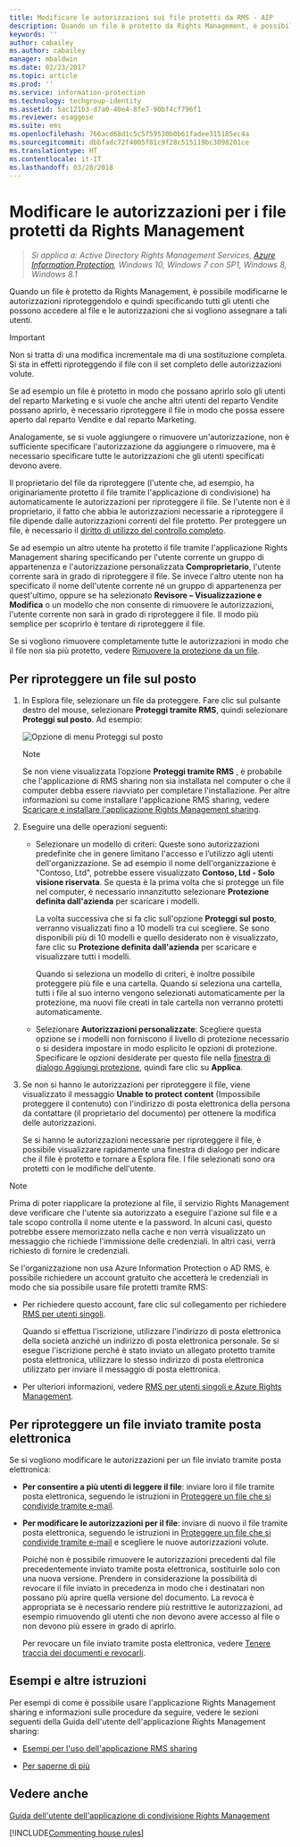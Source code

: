 ```yaml
---
title: Modificare le autorizzazioni sui file protetti da RMS - AIP
description: Quando un file è protetto da Rights Management, è possibile modificarne le autorizzazioni riproteggendolo e quindi specificando tutti gli utenti che possono accedere al file e le autorizzazioni che si vogliono assegnare a tali utenti.
keywords: ''
author: cabailey
ms.author: cabailey
manager: mbaldwin
ms.date: 02/23/2017
ms.topic: article
ms.prod: ''
ms.service: information-protection
ms.technology: techgroup-identity
ms.assetid: 5ac121b3-d7a0-40e4-8fe7-90bf4cf796f1
ms.reviewer: esaggese
ms.suite: ems
ms.openlocfilehash: 766acd68d1c5c5f59530b0b61fadee315185ec4a
ms.sourcegitcommit: dbbfadc72f4005f81c9f28c515119bc3098201ce
ms.translationtype: HT
ms.contentlocale: it-IT
ms.lasthandoff: 03/28/2018
---
```

# <a name="change-permissions-on-files-that-have-been-protected-by-rights-management"></a>Modificare le autorizzazioni per i file protetti da Rights Management

>*Si applica a: Active Directory Rights Management Services, [Azure Information Protection](https://azure.microsoft.com/pricing/details/information-protection), Windows 10, Windows 7 con SP1, Windows 8, Windows 8.1*

Quando un file è protetto da Rights Management, è possibile modificarne le autorizzazioni riproteggendolo e quindi specificando tutti gli utenti che possono accedere al file e le autorizzazioni che si vogliono assegnare a tali utenti.

> [!IMPORTANT]
> Non si tratta di una modifica incrementale ma di una sostituzione completa. Si sta in effetti riproteggendo il file con il set completo delle autorizzazioni volute.
> 
>  Se ad esempio un file è protetto in modo che possano aprirlo solo gli utenti del reparto Marketing e si vuole che anche altri utenti del reparto Vendite possano aprirlo, è necessario riproteggere il file in modo che possa essere aperto dal reparto Vendite e dal reparto Marketing.
>
> Analogamente, se si vuole aggiungere o rimuovere un'autorizzazione, non è sufficiente specificare l'autorizzazione da aggiungere o rimuovere, ma è necessario specificare tutte le autorizzazioni che gli utenti specificati devono avere.

Il proprietario del file da riproteggere (l'utente che, ad esempio, ha originariamente protetto il file tramite l'applicazione di condivisione) ha automaticamente le autorizzazioni per riproteggere il file. Se l'utente non è il proprietario, il fatto che abbia le autorizzazioni necessarie a riproteggere il file dipende dalle autorizzazioni correnti del file protetto. Per proteggere un file, è necessario il [diritto di utilizzo del controllo completo](../deploy-use/configure-usage-rights.md#usage-rights-and-descriptions).

Se ad esempio un altro utente ha protetto il file tramite l'applicazione Rights Management sharing specificando per l'utente corrente un gruppo di appartenenza e l'autorizzazione personalizzata **Comproprietario**, l'utente corrente sarà in grado di riproteggere il file. Se invece l'altro utente non ha specificato il nome dell'utente corrente né un gruppo di appartenenza per quest'ultimo, oppure se ha selezionato **Revisore – Visualizzazione e Modifica** o un modello che non consente di rimuovere le autorizzazioni, l'utente corrente non sarà in grado di riproteggere il file. Il modo più semplice per scoprirlo è tentare di riproteggere il file.

Se si vogliono rimuovere completamente tutte le autorizzazioni in modo che il file non sia più protetto, vedere [Rimuovere la protezione da un file](sharing-app-remove-protection.md).

## <a name="to-re-protect-a-file-in-place"></a>Per riproteggere un file sul posto

1.  In Esplora file, selezionare un file da proteggere. Fare clic sul pulsante destro del mouse, selezionare **Proteggi tramite RMS**, quindi selezionare **Proteggi sul posto**. Ad esempio:

    ![Opzione di menu Proteggi sul posto](../media/ADRMS_MSRMSApp_SP_CompanyDefined.png)

    > [!NOTE]
    > Se non viene visualizzata l’opzione **Proteggi tramite RMS** , è probabile che l'applicazione di RMS sharing non sia installata nel computer o che il computer debba essere riavviato per completare l'installazione. Per altre informazioni su come installare l'applicazione RMS sharing, vedere [Scaricare e installare l'applicazione Rights Management sharing](install-sharing-app.md).

2.  Eseguire una delle operazioni seguenti:

    -   Selezionare un modello di criteri: Queste sono autorizzazioni predefinite che in genere limitano l'accesso e l’utilizzo agli utenti dell'organizzazione. Se ad esempio il nome dell'organizzazione è "Contoso, Ltd", potrebbe essere visualizzato **Contoso, Ltd - Solo visione riservata**. Se questa è la prima volta che si protegge un file nel computer, è necessario innanzitutto selezionare **Protezione definita dall'azienda** per scaricare i modelli.

        La volta successiva che si fa clic sull'opzione **Proteggi sul posto**, verranno visualizzati fino a 10 modelli tra cui scegliere. Se sono disponibili più di 10 modelli e quello desiderato non è visualizzato, fare clic su **Protezione definita dall'azienda** per scaricare e visualizzare tutti i modelli.

        Quando si seleziona un modello di criteri, è inoltre possibile proteggere più file e una cartella. Quando si seleziona una cartella, tutti i file al suo interno vengono selezionati automaticamente per la protezione, ma nuovi file creati in tale cartella non verranno protetti automaticamente.

    -   Selezionare **Autorizzazioni personalizzate**: Scegliere questa opzione se i modelli non forniscono il livello di protezione necessario o si desidera impostare in modo esplicito le opzioni di protezione. Specificare le opzioni desiderate per questo file nella [finestra di dialogo Aggiungi protezione](sharing-app-dialog-box.md), quindi fare clic su **Applica**.

3. Se non si hanno le autorizzazioni per riproteggere il file, viene visualizzato il messaggio **Unable to protect content** (Impossibile proteggere il contenuto) con l'indirizzo di posta elettronica della persona da contattare (il proprietario del documento) per ottenere la modifica delle autorizzazioni.

    Se si hanno le autorizzazioni necessarie per riproteggere il file, è possibile visualizzare rapidamente una finestra di dialogo per indicare che il file è protetto e tornare a Esplora file. I file selezionati sono ora protetti con le modifiche dell'utente. 

> [!NOTE]
> Prima di poter riapplicare la protezione al file, il servizio Rights Management deve verificare che l'utente sia autorizzato a eseguire l'azione sul file e a tale scopo controlla il nome utente e la password. In alcuni casi, questo potrebbe essere memorizzato nella cache e non verrà visualizzato un messaggio che richiede l'immissione delle credenziali. In altri casi, verrà richiesto di fornire le credenziali.
>
> Se l'organizzazione non usa Azure Information Protection o AD RMS, è possibile richiedere un account gratuito che accetterà le credenziali in modo che sia possibile usare file protetti tramite RMS:
>
> -   Per richiedere questo account, fare clic sul collegamento per richiedere [RMS per utenti singoli](http://go.microsoft.com/fwlink/?LinkId=309469).
>
>     Quando si effettua l'iscrizione, utilizzare l'indirizzo di posta elettronica della società anziché un indirizzo di posta elettronica personale. Se si esegue l'iscrizione perché è stato inviato un allegato protetto tramite posta elettronica, utilizzare lo stesso indirizzo di posta elettronica utilizzato per inviare il messaggio di posta elettronica.
> -   Per ulteriori informazioni, vedere [RMS per utenti singoli e Azure Rights Management](../understand-explore/rms-for-individuals.md).

## <a name="to-re-protect-a-file-that-you-have-emailed"></a>Per riproteggere un file inviato tramite posta elettronica

Se si vogliono modificare le autorizzazioni per un file inviato tramite posta elettronica:

- **Per consentire a più utenti di leggere il file**: inviare loro il file tramite posta elettronica, seguendo le istruzioni in [Proteggere un file che si condivide tramite e-mail](sharing-app-protect-by-email.md).

- **Per modificare le autorizzazioni per il file**: inviare di nuovo il file tramite posta elettronica, seguendo le istruzioni in [Proteggere un file che si condivide tramite e-mail](sharing-app-protect-by-email.md) e scegliere le nuove autorizzazioni volute. 

    Poiché non è possibile rimuovere le autorizzazioni precedenti dal file precedentemente inviato tramite posta elettronica, sostituirle solo con una nuova versione. Prendere in considerazione la possibilità di revocare il file inviato in precedenza in modo che i destinatari non possano più aprire quella versione del documento. La revoca è appropriata se è necessario rendere più restrittive le autorizzazioni, ad esempio rimuovendo gli utenti che non devono avere accesso al file o non devono più essere in grado di aprirlo.

    Per revocare un file inviato tramite posta elettronica, vedere [Tenere traccia dei documenti e revocarli](sharing-app-track-revoke.md).


## <a name="examples-and-other-instructions"></a>Esempi e altre istruzioni
Per esempi di come è possibile usare l'applicazione Rights Management sharing e informazioni sulle procedure da seguire, vedere le sezioni seguenti della Guida dell'utente dell'applicazione Rights Management sharing:

-   [Esempi per l'uso dell'applicazione RMS sharing](sharing-app-user-guide.md#examples-for-using-the-rms-sharing-application)

-   [Per saperne di più](sharing-app-user-guide.md#what-do-you-want-to-do)

## <a name="see-also"></a>Vedere anche
[Guida dell'utente dell'applicazione di condivisione Rights Management](sharing-app-user-guide.md)

[!INCLUDE[Commenting house rules](../includes/houserules.md)]